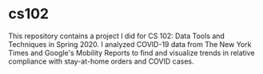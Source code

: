 # cs102

This repository contains a project I did for CS 102: Data Tools and Techniques in Spring 2020. I analyzed COVID-19 data from The New York Times and Google's Mobility Reports to find and visualize trends in relative compliance with stay-at-home orders and COVID cases. 
